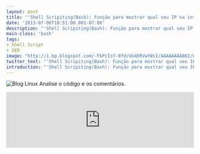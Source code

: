 ```yaml
---
layout: post
title: "'Shell Scripiting(Bash): Função para mostrar qual seu IP na internet'"
date: '2013-07-06T18:51:00.001-07:00'
description: "'Shell Scripiting(Bash): Função para mostrar qual seu IP na internet'"
main-class: 'bash'
tags:
- Shell Script
- SED
image: "http://1.bp.blogspot.com/-FkPcIsY-8fU/Ub4bRVwYWsI/AAAAAAAAB6I/UlsSTr0GR6s/s72-c/shell+script.png"
twitter_text: "'Shell Scripiting(Bash): Função para mostrar qual seu IP na internet'"
introduction: "'Shell Scripiting(Bash): Função para mostrar qual seu IP na internet'"
---
```

![Blog Linux](http://1.bp.blogspot.com/-FkPcIsY-8fU/Ub4bRVwYWsI/AAAAAAAAB6I/UlsSTr0GR6s/s200/shell+script.png "Blog Linux")
Analise o código e os comentários. 
<iframe src="http://pastebin.com/raw/P8zPj6iA" style="border:none;width:100%;"><iframe> 
Blogger 
#!/bin/bash
# ----------------------------------------------------------------------------
# Shell Scripiting(Bash): Função para mostrar qual seu IP na internet
# Mostra o seu número IP (externo) na Internet.
# Uso: ./ip.sh
# Ex.: ./ip.sh
#
# Autor: Marcos da Boa Morte , www.terminalroot.com.br
# Desde: Sáb 06 Jul 2013 22:36:22 BRT 
# Versão: 1
# Licença: GPL
# ----------------------------------------------------------------------------
ip()
{
# define a url que mostra ip como a variável IP
local IP='http://www.getip.com'
# mostra o código fonte da página HTML
lynx -source "$IP" | 
# ordena as tags
sed 's/>/>\n/' | 
# subtitui a tag  por nada
sed 's///p' | 
# subtitui a tag  por nada
sed 's///p' | 
# subtitui a tag  por nada
sed 's///p' | 
# imprime a linha(-n) que começa com a palavra 'Current IP: ' e substitui por nada
sed -n 's/^Current IP: //p' | 
# Como printará todas as linhas relativas e repetidas, usamos o uniq pra printar só uma linha.
uniq
}
# chamamos a função
ip
